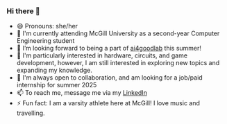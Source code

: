 ### Hi there 👋

- 😄 Pronouns: she/her
- 🏫 I'm currently attending McGill University as a second-year Computer Engineering student
- 🔭 I’m looking forward to being a part of [ai4goodlab](https://www.ai4goodlab.com/) this summer!
- 💙 I'm particularly interested in hardware, circuits, and game development, however, I am still interested in exploring new topics and expanding my knowledge.
- 💬 I'm always open to collaboration, and am looking for a job/paid internship for summer 2025
- 📫 To reach me, message me via my [LinkedIn](linkedin.com/in/ana-gordon-b90a60255)
- ⚡ Fun fact: I am a varsity athlete here at McGill! I love music and travelling.

